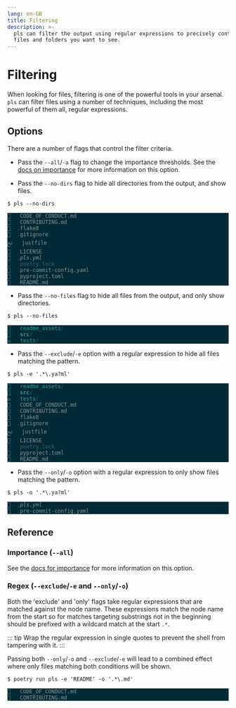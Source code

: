 ```yaml
---
lang: en-GB
title: Filtering
description: >-
  pls can filter the output using regular expressions to precisely control the
  files and folders you want to see.
---
```


# Filtering

When looking for files, filtering is one of the powerful tools in your arsenal.
`pls` can filter files using a number of techniques, including the most powerful
of them all, regular expressions.

## Options

There are a number of flags that control the filter criteria.

- Pass the `--all`/`-a` flag to change the importance thresholds. See the
  [docs on importance](./importance) for more information on this option.

- Pass the `--no-dirs` flag to hide all directories from the output, and show
  files.

```
$ pls --no-dirs
```

<div
    style="background-color: #002b36; color: #839496;"
    class="language-">
  <pre style="color: inherit;"><code style="color: inherit;">   CODE_OF_CONDUCT.md     
   CONTRIBUTING.md        
  <span style="color: #415f66; text-decoration-color: #415f66">.</span>flake8                 
  <span style="color: #415f66; text-decoration-color: #415f66">.</span>gitignore              
ﰌ   justfile               
   LICENSE                
<span style="font-style: italic"></span>  <span style="color: #415f66; text-decoration-color: #415f66">.</span><span style="font-style: italic">pls.yml</span>                
<span style="color: #415f66; text-decoration-color: #415f66"></span>   <span style="color: #415f66; text-decoration-color: #415f66">poetry.lock</span>            
  <span style="color: #415f66; text-decoration-color: #415f66">.</span>pre-commit-config.yaml 
   pyproject.toml         
   README.md              
</code></pre>
</div>

- Pass the `--no-files` flag to hide all files from the output, and only show
  directories.

```
$ pls --no-files
```

<div
    style="background-color: #002b36; color: #839496;"
    class="language-">
  <pre style="color: inherit;"><code style="color: inherit;"><span style="color: #2aa198; text-decoration-color: #2aa198"></span>   <span style="color: #2aa198; text-decoration-color: #2aa198">readme_assets</span><span style="color: #156667; text-decoration-color: #156667">/</span> 
<span style="color: #2aa198; text-decoration-color: #2aa198; font-weight: bold"></span>   <span style="color: #2aa198; text-decoration-color: #2aa198; font-weight: bold">src</span><span style="color: #156667; text-decoration-color: #156667; font-weight: bold">/</span>           
<span style="color: #2aa198; text-decoration-color: #2aa198">ﭧ</span>   <span style="color: #2aa198; text-decoration-color: #2aa198">tests</span><span style="color: #156667; text-decoration-color: #156667">/</span>         
</code></pre>
</div>

- Pass the `--exclude`/`-e` option with a regular expression to hide all files
  matching the pattern.

```
$ pls -e '.*\.ya?ml'
```

<div
    style="background-color: #002b36; color: #839496;"
    class="language-">
  <pre style="color: inherit;"><code style="color: inherit;"><span style="color: #2aa198; text-decoration-color: #2aa198"></span>   <span style="color: #2aa198; text-decoration-color: #2aa198">readme_assets</span><span style="color: #156667; text-decoration-color: #156667">/</span>     
<span style="color: #2aa198; text-decoration-color: #2aa198; font-weight: bold"></span>   <span style="color: #2aa198; text-decoration-color: #2aa198; font-weight: bold">src</span><span style="color: #156667; text-decoration-color: #156667; font-weight: bold">/</span>               
<span style="color: #2aa198; text-decoration-color: #2aa198">ﭧ</span>   <span style="color: #2aa198; text-decoration-color: #2aa198">tests</span><span style="color: #156667; text-decoration-color: #156667">/</span>             
   CODE_OF_CONDUCT.md 
   CONTRIBUTING.md    
  <span style="color: #415f66; text-decoration-color: #415f66">.</span>flake8             
  <span style="color: #415f66; text-decoration-color: #415f66">.</span>gitignore          
ﰌ   justfile           
   LICENSE            
<span style="color: #415f66; text-decoration-color: #415f66"></span>   <span style="color: #415f66; text-decoration-color: #415f66">poetry.lock</span>        
   pyproject.toml     
   README.md          
</code></pre>
</div>

- Pass the `--only`/`-o` option with a regular expression to only show files
  matching the pattern.

```
$ pls -o '.*\.ya?ml'
```

<div
    style="background-color: #002b36; color: #839496;"
    class="language-">
  <pre style="color: inherit;"><code style="color: inherit;"><span style="font-style: italic"></span>  <span style="color: #415f66; text-decoration-color: #415f66">.</span><span style="font-style: italic">pls.yml</span>                
  <span style="color: #415f66; text-decoration-color: #415f66">.</span>pre-commit-config.yaml 
</code></pre>
</div>

## Reference

### Importance (`--all`)

See the [docs for importance](./importance) for more information on this option.

### Regex (`--exclude`/`-e` and `--only`/`-o`)

Both the 'exclude' and 'only' flags take regular expressions that are matched
against the node name. These expressions match the node name from the start so
for matches targeting substrings not in the beginning should be prefixed with
a wildcard match at the start `.*`.

::: tip
Wrap the regular expression in single quotes to prevent the shell from tampering
with it.
:::

Passing both `--only`/`-o` and `--exclude`/`-e` will lead to a combined effect
where only files matching both conditions will be shown.

```
$ poetry run pls -e 'README' -o '.*\.md'
```

<div
    style="background-color: #002b36; color: #839496;"
    class="language-">
  <pre style="color: inherit;"><code style="color: inherit;">   CODE_OF_CONDUCT.md 
   CONTRIBUTING.md    
</code></pre>
</div>
